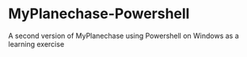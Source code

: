 # MyPlanechase-Powershell
A second version of MyPlanechase using Powershell on Windows as a learning exercise
